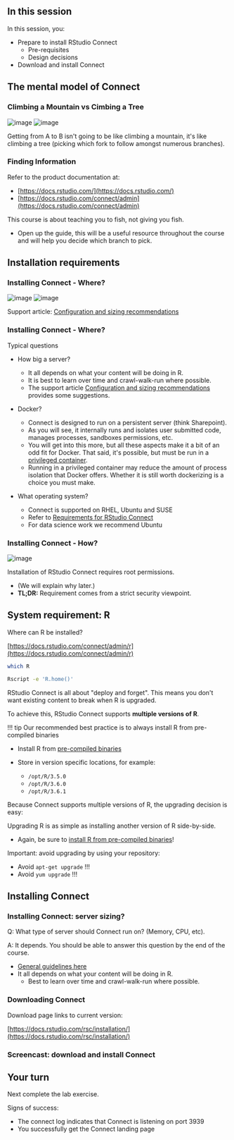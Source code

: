 
## In this session

In this session, you:

* Prepare to install RStudio Connect
    - Pre-requisites
    - Design decisions
* Download and install Connect




## The mental model of Connect



### Climbing a Mountain vs Cimbing a Tree


![image](assets/mountain.png)
![image](assets/tree.png)

Getting from A to B isn't going to be like climbing a mountain, it's  like climbing a tree (picking which fork to follow amongst numerous branches).




### Finding Information

Refer to the product documentation at:

* [https://docs.rstudio.com/](https://docs.rstudio.com/)
* [https://docs.rstudio.com/connect/admin](https://docs.rstudio.com/connect/admin)


This course is about teaching you to fish, not giving you fish.

* Open up the guide, this will be a useful resource throughout the course and will help you decide which branch to pick.



## Installation requirements



### Installing Connect - Where? 


![image](assets/evolution.png)
![image](assets/docker.png)


Support article: [Configuration and sizing recommendations](https://support.rstudio.com/hc/en-us/articles/115002344588-Configuration-and-sizing-recommendations)



### Installing Connect - Where? 

Typical questions

* How big a server?
    * It all depends on what your content will be doing in R.
    * It is best to learn over time and crawl-walk-run where possible.
    * The support article [Configuration and sizing recommendations](https://support.rstudio.com/hc/en-us/articles/115002344588-Configuration-and-sizing-recommendations) provides some suggestions.

* Docker?
    * Connect is designed to run on a persistent server (think Sharepoint).
    * As you will see, it internally runs and isolates user submitted code, manages processes, sandboxes permissions, etc.
    * You will get into this more, but all these aspects make it a bit of an odd fit for Docker. That said, it's possible, but must be run in a [privileged container](https://docs.docker.com/engine/reference/run/#runtime-privilege-and-linux-capabilities).
    * Running in a privileged container may reduce the amount of process isolation that Docker offers. Whether it is still worth dockerizing is a choice you must make.

* What operating system?
    * Connect is supported on RHEL, Ubuntu and SUSE
    * Refer to [Requirements for RStudio Connect](https://docs.rstudio.com/rsc/requirements/)
    * For data science work we recommend Ubuntu



### Installing Connect - How?

![image](assets/sudo_make_sandwich.png)

Installation of RStudio Connect requires root permissions.

* (We will explain why later.)
* **TL;DR:** Requirement comes from a strict security viewpoint.




## System requirement: R


Where can R be installed?

[https://docs.rstudio.com/connect/admin/r](https://docs.rstudio.com/connect/admin/r)

```sh
which R

Rscript -e 'R.home()'
```


RStudio Connect is all about "deploy and forget". This means you don't want existing content to break when R is upgraded.

To achieve this, RStudio Connect supports **multiple versions of R**. 

!!! tip
    Our recommended best practice is to always install R from pre-compiled binaries


* Install R from [pre-compiled binaries](https://docs.rstudio.com/resources/install-r/)
* Store in version specific locations, for example:

  - `/opt/R/3.5.0`
  - `/opt/R/3.6.0`
  - `/opt/R/3.6.1`
    


Because Connect supports multiple versions of R, the upgrading decision is easy:

Upgrading R is as simple as installing another version of R side-by-side.

* Again, be sure to [install R from pre-compiled binaries](https://docs.rstudio.com/resources/install-r/)!

Important: avoid upgrading by using your repository:

* Avoid `apt-get upgrade` !!!
* Avoid `yum upgrade` !!!




## Installing Connect



### Installing Connect: server sizing?

Q: What type of server should Connect run on? (Memory, CPU, etc).

A: It depends. You should be able to answer this question by the end of the course.

* [General guidelines here](https://support.rstudio.com/hc/en-us/articles/115002344588-Configuration-and-sizing-recommendations)
* It all depends on what your content will be doing in R.
    - Best to learn over time and crawl-walk-run where possible.



### Downloading Connect

Download page links to current version:

[https://docs.rstudio.com/rsc/installation/](https://docs.rstudio.com/rsc/installation/)



### Screencast: download and install Connect


<asciinema-player src="../../asciicast/install_connect.cast"></asciinema-player>




## Your turn




Next complete the lab exercise.

Signs of success:

* The connect log indicates that Connect is listening on port 3939
* You successfully get the Connect landing page
  
